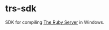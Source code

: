 # trs-sdk
SDK for compiling [The Ruby Server](https://github.com/rubyserver/rubyserver) in Windows.
